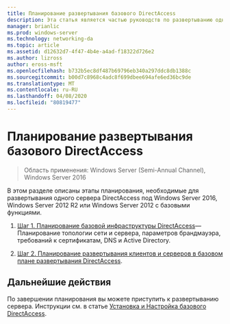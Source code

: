 ```yaml
---
title: Планирование развертывания базового DirectAccess
description: Эта статья является частью руководств по развертыванию одного сервера DirectAccess с помощью мастера начало работы для Windows Server 2016.
manager: brianlic
ms.prod: windows-server
ms.technology: networking-da
ms.topic: article
ms.assetid: d12632d7-4f47-4b4e-a4ad-f18322d726e2
ms.author: lizross
author: eross-msft
ms.openlocfilehash: b732b5ec8df487b69796eb340a297ddc8db1388c
ms.sourcegitcommit: b00d7c8968c4adc8f699dbee694afe6ed36bc9de
ms.translationtype: MT
ms.contentlocale: ru-RU
ms.lasthandoff: 04/08/2020
ms.locfileid: "80819477"
---
```

# <a name="plan-a-basic-directaccess-deployment"></a>Планирование развертывания базового DirectAccess

>Область применения: Windows Server (Semi-Annual Channel), Windows Server 2016

В этом разделе описаны этапы планирования, необходимые для развертывания одного сервера DirectAccess под Windows Server 2016, Windows Server 2012 R2 или Windows Server 2012 с базовыми функциями.  
  
1.  [Шаг 1. Планирование базовой инфраструктуры DirectAccess](da-basic-plan-s1-infrastructure.md)— Планирование топологии сети и сервера, параметров брандмауэра, требований к сертификатам, DNS и Active Directory.  
  
2.  [Шаг 2. Планирование развертывания клиентов и серверов в базовом плане развертывания DirectAccess](da-basic-plan-s2-deployment.md).  
  
## <a name="next-step"></a>Дальнейшие действия  
По завершении планирования вы можете приступить к развертыванию сервера. Инструкции см. в статье [Установка и Настройка базового DirectAccess](Install-and-Configure-Basic-DirectAccess.md).  
  


